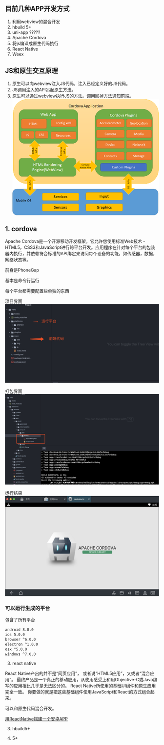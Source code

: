 ## 目前几种APP开发方式
1. 利用webview的混合开发
  1. hbuild 5+
  2. uni-app ?????
  3. Apache Cordova
2. 将js编译成原生代码执行
  1. React Native
  2. Weex

## JS和原生交互原理
1. 原生可以向webview注入JS代码，注入已经定义好的JS代码。
2. JS调用注入的API吊起原生方法。
3. 原生可以通过webview执行JS的方法。调用回掉方法通知前端。
![js和原生交互](./img/appandjs.png)

## 1. cordova
Apache Cordova是一个开源移动开发框架。它允许您使用标准Web技术 - HTML5，CSS3和JavaScript进行跨平台开发。应用程序在针对每个平台的包装器内执行，并依赖符合标准的API绑定来访问每个设备的功能，如传感器，数据，网络状态等。

前身是PhoneGap

基本是命令行运行

每个平台都需要配置些单独的东西

项目界面
![项目界面](./img/cod_project.png)

打包界面
![打包界面](./img/cod_android.jpg)

运行结果
![运行结果](./img/cod_run.png)

### 可以运行生成的平台

包含了所有平台
```
android 8.0.0
ios 5.0.0
browser ^6.0.0
electron ^1.0.0
osx ^5.0.0
windows ^7.0.0
```

3. react native

React Native产出的并不是“网页应用”， 或者说“HTML5应用”，又或者“混合应用”。 最终产品是一个真正的移动应用，从使用感受上和用Objective-C或Java编写的应用相比几乎是无法区分的。 React Native所使用的基础UI组件和原生应用完全一致。 你要做的就是把这些基础组件使用JavaScript和React的方式组合起来。

可以和原生代码混合开发。

[用ReactNative搭建一个安卓APP](../reactNative/用ReactNative搭建一个安卓APP.md)

3. hbuild5+

4. 5+
